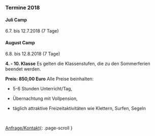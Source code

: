 ### Termine 2018

#### Juli Camp

6.7.  bis  12.7.2018 (7 Tage)

#### August Camp

6.8.  bis  12.8.2018 (7 Tage)

**4. - 10. Klasse**
Es gelten die Klassenstufen, die zu den Sommerferien beendet werden.

**Preis:  850,00 Euro**
Alle Preise beinhalten:

+ 5-6 Stunden Unterricht/Tag, 

+ Übernachtung mit Vollpension,

+ täglich attraktive Freizeitaktivitäten wie Klettern, Surfen, Segeln 

  ​

[Anfrage/Kontakt](#contact){: .page-scroll }

 